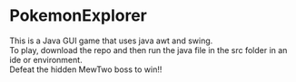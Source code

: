 # PokemonExplorer
This is a Java GUI game that uses java awt and swing.<br/>
To play, download the repo and then run the java file in the src folder in an ide or environment.<br/>
Defeat the hidden MewTwo boss to win!!
